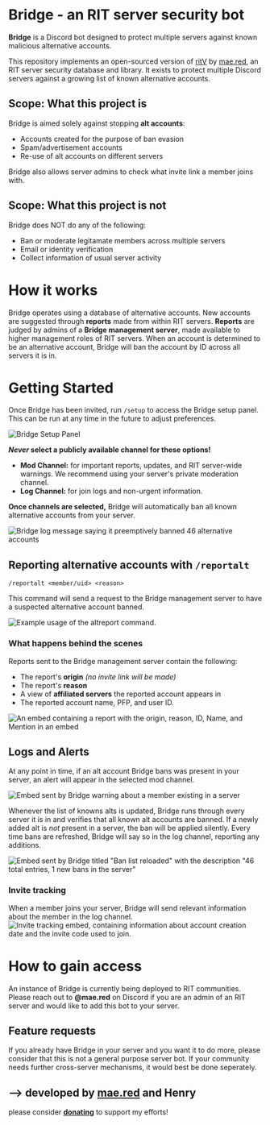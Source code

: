 # __Bridge__ - an RIT server security bot
**Bridge** is a Discord bot designed to protect multiple servers against known malicious alternative accounts.

This repository implements an open-sourced version of [ritV](https://github.com/mae-su/ritV/) by [mae.red](https://mae.red), an RIT server security database and library. It exists to protect multiple Discord servers against a growing list of known alternative accounts. 

## Scope: What this project __is__

Bridge is aimed solely against stopping **alt accounts**:
- Accounts created for the purpose of ban evasion
- Spam/advertisement accounts
- Re-use of alt accounts on different servers

Bridge also allows server admins to check what invite link a member joins with.

## Scope: What this project __is not__
Bridge does NOT do any of the following:
- Ban or moderate legitamate members across multiple servers
- Email or identity verification
- Collect information of usual server activity

# How it works
Bridge operates using a database of alternative accounts. New accounts are suggested through **reports** made from within RIT servers. **Reports** are judged by admins of a **Bridge management server**, made available to higher management roles of RIT servers. When an account is determined to be an alternative account, Bridge will ban the account by ID across all servers it is in.

# Getting Started
Once Bridge has been invited, run `/setup` to access the Bridge setup panel. This can be run at any time in the future to adjust preferences.

![Bridge Setup Panel](https://cdn.discordapp.com/attachments/1107483500384358510/1181463471263580221/image.png)

***Never* select a publicly available channel for these options!**
- **Mod Channel:** for important reports, updates, and RIT server-wide warnings. We recommend using your server's private moderation channel.
- **Log Channel:** for join logs and non-urgent information.

**Once channels are selected,** Bridge will automatically ban all known alternative accounts from your server.

![Bridge log message saying it preemptively banned 46 alternative accounts](https://cdn.discordapp.com/attachments/1107483500384358510/1181467148477005874/image.png)

## Reporting alternative accounts with `/reportalt`

`/reportalt <member/uid> <reason>`

This command will send a request to the Bridge management server to have a suspected alternative account banned.

![Example usage of the altreport command.](https://cdn.discordapp.com/attachments/1107483500384358510/1181511612671205386/image.png)
### What happens behind the scenes
Reports sent to the Bridge management server contain the following:
- The report's **origin** *(no invite link will be made)*
- The report's **reason**
- A view of **affiliated servers** the reported account appears in
- The reported account name, PFP, and user ID.

![An embed containing a report with the origin, reason, ID, Name, and Mention in an embed](https://cdn.discordapp.com/attachments/1107483500384358510/1181737219971616798/image.png)

## Logs and Alerts
At any point in time, if an alt account Bridge bans was present in your server, an alert will appear in the selected mod channel.

![Embed sent by Bridge warning about a member existing in a server](https://cdn.discordapp.com/attachments/1107483500384358510/1181496658031280179/image.png)

Whenever the list of knowns alts is updated, Bridge runs through every server it is in and verifies that all known alt accounts are banned. 
If a newly added alt is *not* present in a server, the ban will be applied silently. Every time bans are refreshed, Bridge will say so in the log channel, reporting any additions.

![Embed sent by Bridge titled "Ban list reloaded" with the description "46 total entries, 1 new bans in the server"](https://cdn.discordapp.com/attachments/1107483500384358510/1181491748652990535/image.png)

### Invite tracking
When a member joins your server, Bridge will send relevant information about the member in the log channel.
![Invite tracking embed, containing information about account creation date and the invite code used to join.](https://cdn.discordapp.com/attachments/1107483500384358510/1181502520061853776/image.png)

# How to gain access
An instance of Bridge is currently being deployed to RIT communities. Please reach out to **@mae.red** on Discord if you are an admin of an RIT server and would like to add this bot to your server.

## Feature requests
If you already have Bridge in your server and you want it to do more, please consider that this is not a general purpose server bot. If your community needs further cross-server mechanisms, it would best be done seperately. 

## ⟶ developed by [**mae.red**](https://mae.red) and Henry
please consider **[donating](https://www.buymeacoffee.com/maedotred)** to support my efforts!
